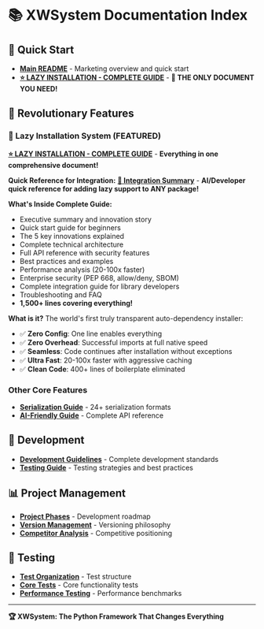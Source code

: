 # 📚 XWSystem Documentation Index

## 🚀 **Quick Start**
- **[Main README](../README.md)** - Marketing overview and quick start
- **[⭐ LAZY INSTALLATION - COMPLETE GUIDE](LAZY_INSTALLATION_COMPLETE.md)** - **🎯 THE ONLY DOCUMENT YOU NEED!**

## 🧠 **Revolutionary Features**

### **🎯 Lazy Installation System (FEATURED)**
**[⭐ LAZY INSTALLATION - COMPLETE GUIDE](LAZY_INSTALLATION_COMPLETE.md)** - **Everything in one comprehensive document!**

**Quick Reference for Integration:**
**[🔧 Integration Summary](LAZY_INTEGRATION_SUMMARY.md)** - **AI/Developer quick reference for adding lazy support to ANY package!**

**What's Inside Complete Guide:**
- Executive summary and innovation story
- Quick start guide for beginners
- The 5 key innovations explained
- Complete technical architecture
- Full API reference with security features
- Best practices and examples
- Performance analysis (20-100x faster)
- Enterprise security (PEP 668, allow/deny, SBOM)
- Complete integration guide for library developers
- Troubleshooting and FAQ
- **1,500+ lines covering everything!**

**What is it?** The world's first truly transparent auto-dependency installer:
- ✅ **Zero Config**: One line enables everything
- ✅ **Zero Overhead**: Successful imports at full native speed  
- ✅ **Seamless**: Code continues after installation without exceptions
- ✅ **Ultra Fast**: 20-100x faster with aggressive caching
- ✅ **Clean Code**: 400+ lines of boilerplate eliminated

### **Other Core Features**
- **[Serialization Guide](SERIALIZATION.md)** - 24+ serialization formats
- **[AI-Friendly Guide](AI_FRIENDLY_GUIDE.md)** - Complete API reference

## 🔧 **Development**
- **[Development Guidelines](DEV_GUIDELINES.md)** - Complete development standards
- **[Testing Guide](TESTING.md)** - Testing strategies and best practices

## 📊 **Project Management**
- **[Project Phases](PROJECT_PHASES.md)** - Development roadmap
- **[Version Management](VERSION_MANAGEMENT.md)** - Versioning philosophy
- **[Competitor Analysis](COMPETITOR_ANALYSIS.md)** - Competitive positioning

## 🧪 **Testing**
- **[Test Organization](TEST_ORGANIZATION.md)** - Test structure
- **[Core Tests](CORE_TESTS.md)** - Core functionality tests
- **[Performance Testing](PERFORMANCE_TESTING.md)** - Performance benchmarks

---

**🏆 XWSystem: The Python Framework That Changes Everything**
